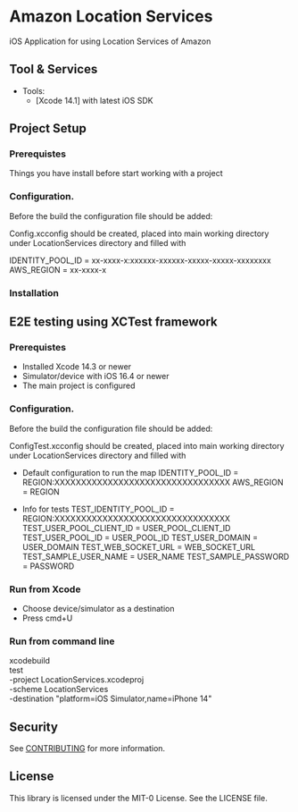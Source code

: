 # Amazon Location Services
iOS Application for using Location Services of Amazon

## Tool & Services

* Tools:
  * [Xcode 14.1] with latest iOS SDK

## Project Setup

### Prerequistes
Things you have install before start working with a project

### Configuration.

Before the build the configuration file should be added:

Config.xcconfig should be created, placed into main working directory under LocationServices directory and filled with


IDENTITY_POOL_ID = xx-xxxx-x:xxxxxx-xxxxxx-xxxxx-xxxxx-xxxxxxxx
AWS_REGION = xx-xxxx-x

### Installation

## E2E testing using XCTest framework

### Prerequistes
* Installed Xcode 14.3 or newer
* Simulator/device with iOS 16.4 or newer
* The main project is configured

### Configuration.

Before the build the configuration file should be added:

ConfigTest.xcconfig should be created, placed into main working directory under LocationServices directory and filled with

* Default configuration to run the map
IDENTITY_POOL_ID = REGION:XXXXXXXXXXXXXXXXXXXXXXXXXXXXXXXXX
AWS_REGION = REGION

* Info for tests
TEST_IDENTITY_POOL_ID = REGION:XXXXXXXXXXXXXXXXXXXXXXXXXXXXXXXXX
TEST_USER_POOL_CLIENT_ID = USER_POOL_CLIENT_ID
TEST_USER_POOL_ID = USER_POOL_ID
TEST_USER_DOMAIN = USER_DOMAIN
TEST_WEB_SOCKET_URL = WEB_SOCKET_URL
TEST_SAMPLE_USER_NAME = USER_NAME
TEST_SAMPLE_PASSWORD = PASSWORD

### Run from Xcode
* Choose device/simulator as a destination
* Press cmd+U

### Run from command line
xcodebuild \
 test \
 -project LocationServices.xcodeproj \
 -scheme LocationServices \
 -destination "platform=iOS Simulator,name=iPhone 14"
  

## Security

See [CONTRIBUTING](CONTRIBUTING.md#security-issue-notifications) for more information.

## License

This library is licensed under the MIT-0 License. See the LICENSE file.

